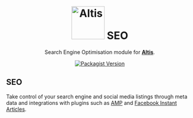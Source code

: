 <h1 align="center"><img src="https://make.hmn.md/altis/Altis-logo.svg" width="89" alt="Altis" /> SEO</h1>

<p align="center">Search Engine Optimisation module for <strong><a href="https://altis-dxp.com/">Altis</a></strong>.</p>

<p align="center"><a href="https://packagist.org/packages/altis/seo"><img alt="Packagist Version" src="https://img.shields.io/packagist/v/altis/seo.svg"></a></p>

## SEO

Take control of your search engine and social media listings through meta data and integrations with plugins such as [AMP](https://github.com/ampproject/amp-wp) and [Facebook Instant Articles](https://github.com/Automattic/facebook-instant-articles-wp).
